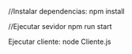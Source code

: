 //Instalar dependencias:
npm install

//Ejecutar sevidor
npm run start

Ejecutar cliente:
node Cliente.js
